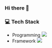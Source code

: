### Hi there 👋

<!--
**HanbinKim1004/HanbinKim1004** is a ✨ _special_ ✨ repository because its `README.md` (this file) appears on your GitHub profile.

Here are some ideas to get you started:

- 🔭 I’m currently working on ...
- 🌱 I’m currently learning ...
- 👯 I’m looking to collaborate on ...
- 🤔 I’m looking for help with ...
- 💬 Ask me about ...
- 📫 How to reach me: ...
- 😄 Pronouns: ...
- ⚡ Fun fact: ...
-->

### 💻 Tech Stack

- Programming <img src="https://img.shields.io/badge/python-3776AB?style=for-the-badge&logo=python&logoColor=white"></a>
- Framework <img src="https://img.shields.io/badge/tensorflow-FF6F00?style=for-the-badge&logo=Tensorflow&logoColor=white">


